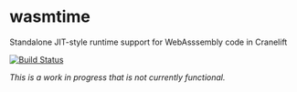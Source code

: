 # wasmtime
Standalone JIT-style runtime support for WebAsssembly code in Cranelift

[![Build Status](https://travis-ci.org/Cretonne/wasmtime.svg?branch=master)](https://travis-ci.org/Cretonne/wasmtime)

*This is a work in progress that is not currently functional.*
